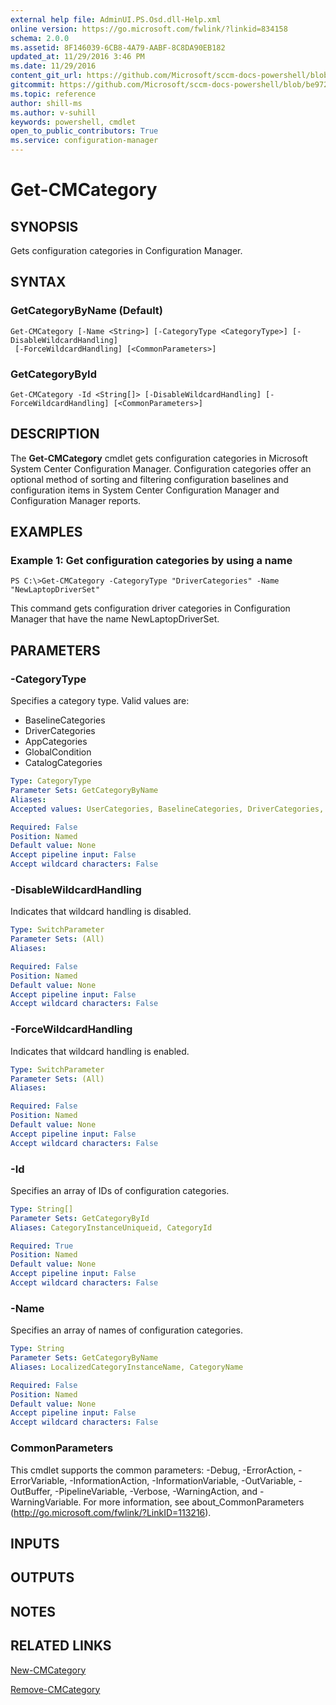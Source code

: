 ```yaml
---
external help file: AdminUI.PS.Osd.dll-Help.xml
online version: https://go.microsoft.com/fwlink/?linkid=834158
schema: 2.0.0
ms.assetid: 8F146039-6CB8-4A79-AABF-8C8DA90EB182
updated_at: 11/29/2016 3:46 PM
ms.date: 11/29/2016
content_git_url: https://github.com/Microsoft/sccm-docs-powershell/blob/master/sccm-cmdlets/ConfigurationManager/vlatest/Get-CMCategory.md
gitcommit: https://github.com/Microsoft/sccm-docs-powershell/blob/be9723fe908914c0e1ed2689b3ffaa3b56f1b53b/sccm-cmdlets/ConfigurationManager/vlatest/Get-CMCategory.md
ms.topic: reference
author: shill-ms
ms.author: v-suhill
keywords: powershell, cmdlet
open_to_public_contributors: True
ms.service: configuration-manager
---
```


# Get-CMCategory

## SYNOPSIS
Gets configuration categories in Configuration Manager.

## SYNTAX

### GetCategoryByName (Default)
```
Get-CMCategory [-Name <String>] [-CategoryType <CategoryType>] [-DisableWildcardHandling]
 [-ForceWildcardHandling] [<CommonParameters>]
```

### GetCategoryById
```
Get-CMCategory -Id <String[]> [-DisableWildcardHandling] [-ForceWildcardHandling] [<CommonParameters>]
```

## DESCRIPTION
The **Get-CMCategory** cmdlet gets configuration categories in Microsoft System Center Configuration Manager.
Configuration categories offer an optional method of sorting and filtering configuration baselines and configuration items in System Center Configuration Manager and Configuration Manager reports.

## EXAMPLES

### Example 1: Get configuration categories by using a name
```
PS C:\>Get-CMCategory -CategoryType "DriverCategories" -Name "NewLaptopDriverSet"
```

This command gets configuration driver categories in Configuration Manager that have the name NewLaptopDriverSet.

## PARAMETERS

### -CategoryType
Specifies a category type.
Valid values are: 

- BaselineCategories
- DriverCategories
- AppCategories
- GlobalCondition
- CatalogCategories

```yaml
Type: CategoryType
Parameter Sets: GetCategoryByName
Aliases: 
Accepted values: UserCategories, BaselineCategories, DriverCategories, AppCategories, GlobalCondition, CatalogCategories

Required: False
Position: Named
Default value: None
Accept pipeline input: False
Accept wildcard characters: False
```

### -DisableWildcardHandling
Indicates that wildcard handling is disabled.

```yaml
Type: SwitchParameter
Parameter Sets: (All)
Aliases: 

Required: False
Position: Named
Default value: None
Accept pipeline input: False
Accept wildcard characters: False
```

### -ForceWildcardHandling
Indicates that wildcard handling is enabled.

```yaml
Type: SwitchParameter
Parameter Sets: (All)
Aliases: 

Required: False
Position: Named
Default value: None
Accept pipeline input: False
Accept wildcard characters: False
```

### -Id
Specifies an array of IDs of configuration categories.

```yaml
Type: String[]
Parameter Sets: GetCategoryById
Aliases: CategoryInstanceUniqueid, CategoryId

Required: True
Position: Named
Default value: None
Accept pipeline input: False
Accept wildcard characters: False
```

### -Name
Specifies an array of names of configuration categories.

```yaml
Type: String
Parameter Sets: GetCategoryByName
Aliases: LocalizedCategoryInstanceName, CategoryName

Required: False
Position: Named
Default value: None
Accept pipeline input: False
Accept wildcard characters: False
```

### CommonParameters
This cmdlet supports the common parameters: -Debug, -ErrorAction, -ErrorVariable, -InformationAction, -InformationVariable, -OutVariable, -OutBuffer, -PipelineVariable, -Verbose, -WarningAction, and -WarningVariable. For more information, see about_CommonParameters (http://go.microsoft.com/fwlink/?LinkID=113216).

## INPUTS

## OUTPUTS

## NOTES

## RELATED LINKS

[New-CMCategory](xref:ConfigurationManager/vlatest/New-CMCategory.md)

[Remove-CMCategory](xref:ConfigurationManager/vlatest/Remove-CMCategory.md)


